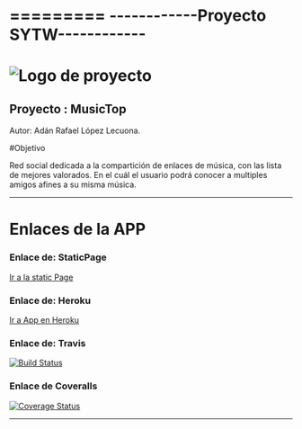 =========
------------Proyecto SYTW------------
=========
![Logo de proyecto](http://www.portadastimeline.com/wp-content/uploads/2012/07/musica-portada-para-facebook.jpg "Logo de proyecto")
=========
Proyecto : MusicTop
---------
Autor:  Adán Rafael López Lecuona.

#Objetivo

Red social dedicada a la compartición de enlaces de música, con las lista de mejores valorados. En el cuál el usuario podrá conocer a multiples amigos afines a su misma música.

-------------------------------------
# Enlaces de la APP 

### Enlace de: StaticPage
[Ir a la static Page](http://xandobit.github.io/webpageSYTW.github.io/)
### Enlace de: Heroku
[Ir a App en Heroku](https://MusicTop.herokuapp.com/)

### Enlace de: Travis
[![Build Status](https://travis-ci.org/XandoBit/MusicTop.svg?branch=master)](https://travis-ci.org/XandoBit/MusicTop)

### Enlace de Coveralls
[![Coverage Status](https://coveralls.io/repos/XandoBit/MusicTop/badge.png)](https://coveralls.io/r/XandoBit/MusicTop)

-------------------------------------
